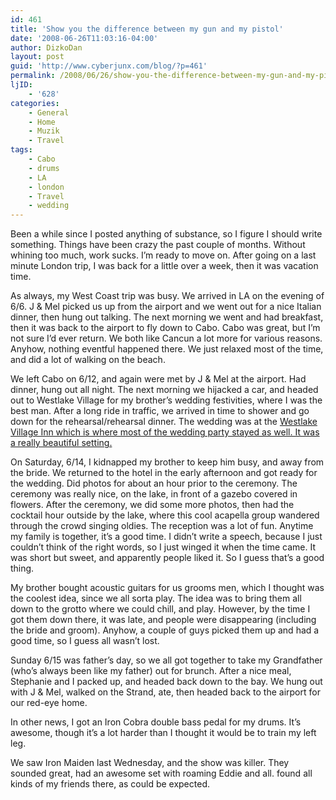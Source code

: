 ```yaml
---
id: 461
title: 'Show you the difference between my gun and my pistol'
date: '2008-06-26T11:03:16-04:00'
author: DizkoDan
layout: post
guid: 'http://www.cyberjunx.com/blog/?p=461'
permalink: /2008/06/26/show-you-the-difference-between-my-gun-and-my-pistol/
ljID:
    - '628'
categories:
    - General
    - Home
    - Muzik
    - Travel
tags:
    - Cabo
    - drums
    - LA
    - london
    - Travel
    - wedding
---
```


Been a while since I posted anything of substance, so I figure I should write something. Things have been crazy the past couple of months. Without whining too much, work sucks. I’m ready to move on. After going on a last minute London trip, I was back for a little over a week, then it was vacation time.

As always, my West Coast trip was busy. We arrived in LA on the evening of 6/6. J &amp; Mel picked us up from the airport and we went out for a nice Italian dinner, then hung out talking. The next morning we went and had breakfast, then it was back to the airport to fly down to Cabo. Cabo was great, but I’m not sure I’d ever return. We both like Cancun a lot more for various reasons. Anyhow, nothing eventful happened there. We just relaxed most of the time, and did a lot of walking on the beach.

We left Cabo on 6/12, and again were met by J &amp; Mel at the airport. Had dinner, hung out all night. The next morning we hijacked a car, and headed out to Westlake Village for my brother’s wedding festivities, where I was the best man. After a long ride in traffic, we arrived in time to shower and go down for the rehearsal/rehearsal dinner. The wedding was at the [Westlake Village Inn which is where most of the wedding party stayed as well. It was a really beautiful setting.](http://www.westlakevillageinn.com)

On Saturday, 6/14, I kidnapped my brother to keep him busy, and away from the bride. We returned to the hotel in the early afternoon and got ready for the wedding. Did photos for about an hour prior to the ceremony. The ceremony was really nice, on the lake, in front of a gazebo covered in flowers. After the ceremony, we did some more photos, then had the cocktail hour outside by the lake, where this cool acapella group wandered through the crowd singing oldies. The reception was a lot of fun. Anytime my family is together, it’s a good time. I didn’t write a speech, because I just couldn’t think of the right words, so I just winged it when the time came. It was short but sweet, and apparently people liked it. So I guess that’s a good thing.

My brother bought acoustic guitars for us grooms men, which I thought was the coolest idea, since we all sorta play. The idea was to bring them all down to the grotto where we could chill, and play. However, by the time I got them down there, it was late, and people were disappearing (including the bride and groom). Anyhow, a couple of guys picked them up and had a good time, so I guess all wasn’t lost.

Sunday 6/15 was father’s day, so we all got together to take my Grandfather (who’s always been like my father) out for brunch. After a nice meal, Stephanie and I packed up, and headed back down to the bay. We hung out with J &amp; Mel, walked on the Strand, ate, then headed back to the airport for our red-eye home.

In other news, I got an Iron Cobra double bass pedal for my drums. It’s awesome, though it’s a lot harder than I thought it would be to train my left leg.

We saw Iron Maiden last Wednesday, and the show was killer. They sounded great, had an awesome set with roaming Eddie and all. found all kinds of my friends there, as could be expected.